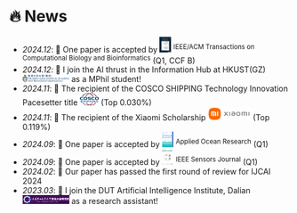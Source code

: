 # 🔥 News
- *2024.12*: 🎉 One paper is accepted by <img src='./images/tcbb.png' style='width: 1.5em;'> <sup>IEEE/ACM Transactions on Computational Biology and Bioinformatics</sup> (Q1, CCF B) 
- *2024.12*: 🎉 I join the AI thrust in the Information Hub at HKUST(GZ) <img src='./images/hkust(gz)1.png' style='width: 6em;'> as a MPhil student!
- *2024.11*: 🎉 The recipient of the COSCO SHIPPING Technology Innovation Pacesetter title<img src='./images/cosco.png' style='width: 3em;'>(Top 0.030%)
- *2024.11*: 🎉 The recipient of the Xiaomi Scholarship <img src='./images/xiaomi.png' style='width: 5.5em;'> (Top 0.119%)
- *2024.09*: 🎉 One paper is accepted by <img src='./images/apor.png' style='width: 1.5em;'> <sup>Applied Ocean Research</sup> (Q1) 
- *2024.09*: 🎉 One paper is accepted by <img src='./images/JS.png' style='width: 1.5em;'> <sup>IEEE Sensors Journal</sup> (Q1)
- *2024.02*: 🎉 Our paper has passed the first round of review for IJCAI 2024
- *2023.03*: 🎉 I join the DUT Artificial Intelligence Institute, Dalian <img src='./images/dutAI.png' style='width: 6em;'> as a research assistant!
